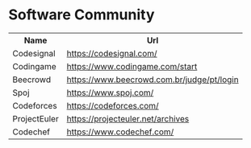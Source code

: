 <!-- Software Community -->
<h1 align="left">Software Community</h1>


<table>

  <tr>
    <th>Name</th>
    <th>Url</th>
  </tr>

  <tr>
    <td>Codesignal</td>
    <td>
        <a href="https://codesignal.com/" target="_blank">https://codesignal.com/</a>
    </td>
  </tr>

   <tr>
    <td>Codingame</td>
    <td>
        <a href="https://www.codingame.com/start" target="_blank">https://www.codingame.com/start</a>
    </td>
  </tr>

   <tr>
    <td>Beecrowd</td>
    <td>
        <a href="https://www.beecrowd.com.br/judge/pt/login" target="_blank">https://www.beecrowd.com.br/judge/pt/login</a>
    </td>
  </tr>

   <tr>
    <td>Spoj</td>
    <td>
        <a href="https://www.spoj.com/" target="_blank">https://www.spoj.com/</a>
    </td>
  </tr>

   <tr>
    <td>Codeforces</td>
    <td>
        <a href="https://codeforces.com/" target="_blank">https://codeforces.com/</a>
    </td>
  </tr>

  <tr>
    <td>ProjectEuler</td>
    <td>
        <a href="https://projecteuler.net/archives" target="_blank">https://projecteuler.net/archives</a>
    </td>
  </tr>

   <tr>
    <td>Codechef</td>
    <td>
        <a href="https://www.codechef.com/" target="_blank">https://www.codechef.com/</a>
    </td>
  </tr>
  
</table>
